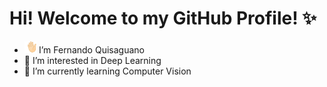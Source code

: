 
# Hi! Welcome to my GitHub Profile! ✨
- <img src="./assets/waving-hand.webp" width="4%"> I’m Fernando Quisaguano
- 👀 I’m interested in Deep Learning
- 🌱 I’m currently learning Computer Vision
